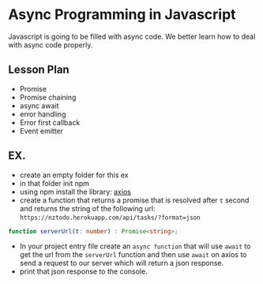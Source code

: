 # Async Programming in Javascript

Javascript is going to be filled with async code.
We better learn how to deal with async code properly.

## Lesson Plan

- Promise
- Promise chaining
- async await
- error handling
- Error first callback
- Event emitter

## EX.

- create an empty folder for this ex
- in that folder init npm
- using npm install the library: [axios](https://github.com/axios/axios)
- create a function that returns a promise that is resolved after `t` second and returns the string of the following url: `https://nztodo.herokuapp.com/api/tasks/?format=json`
```typescript
function serverUrl(t: number) : Promise<string>;
``` 
- In your project entry file create an `async function` that will use `await` to get the url from the `serverUrl` function and then use `await` on axios to send a request to our server which will return a json response.
- print that json response to the console.